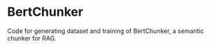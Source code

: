 # BertChunker
Code for generating dataset and training of BertChunker,  a semantic chunker for RAG.
